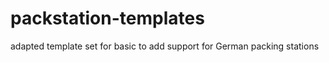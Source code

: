 packstation-templates
=====================

adapted template set for basic to add support for German packing stations